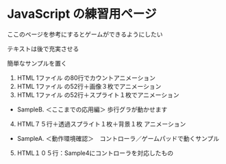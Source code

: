 
# JavaScript の練習用ページ

ここのページを参考にするとゲームができるようにしたい

テキストは後で充実させる

簡単なサンプルを置く

1. HTML 1ファイル の80行でカウントアニメーション
2. HTML 1ファイル の52行＋画像３枚でアニメーション
3. HTML 1ファイル の52行＋スプライト１枚でアニメーション

- SampleB. ＜ここまでの応用編＞ 歩行グラが動かせます

4. HTML７５行＋透過スプライト１枚＋背景１枚 アニメーション

- SampleA. ＜動作環境確認＞　コントローラ／ゲームパッドで動くサンプル

5. HTML１０５行：Sample4にコントローラを対応したもの
